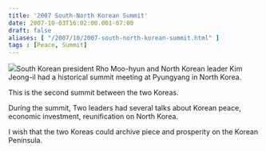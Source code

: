 ```yaml
---
title: '2007 South-North Korean Summit'
date: 2007-10-03T16:02:00.001-07:00
draft: false
aliases: [ "/2007/10/2007-south-north-korean-summit.html" ]
tags : [Peace, Summit]
---
```


[![](http://www.koreatimes.co.kr/upload/news/071003_p01_leaders.jpg)](http://www.koreatimes.co.kr/upload/news/071003_p01_leaders.jpg)South Korean president Rho Moo-hyun and North Korean leader Kim Jeong\-il had a historical summit meeting at Pyungyang in North Korea.  
  
This is the second summit between the two Koreas.  
  
During the summit, Two leaders had several talks about Korean peace, economic investment, reunification on North Korea.  
  
I wish that the two Koreas could archive piece and prosperity on the Korean Peninsula.